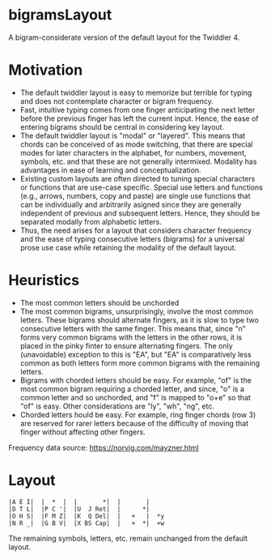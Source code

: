 # bigramsLayout
A bigram-considerate version of the default layout for the Twiddler 4.

# Motivation
- The default twiddler layout is easy to memorize but terrible for typing and does not contemplate character or bigram frequency.
- Fast, intuitive typing comes from one finger anticipating the next letter before the previous finger has left the current input. Hence, the ease of entering bigrams should be central in considering key layout.
- The default twiddler layout is "modal" or "layered". This means that chords can be conceived of as mode switching, that there are special modes for later characters in the alphabet, for numbers, movement, symbols, etc. and that these are not generally intermixed. Modality has advantages in ease of learning and conceptualization.
- Existing custom layouts are often directed to tuning special characters or functions that are use-case specific. Special use letters and functions (e.g., arrows, numbers, copy and paste) are single use functions that can be individually and arbitrarily asigned since they are generally independent of previous and subsequent letters. Hence, they should be separated modally from alphabetic letters.
- Thus, the need arises for a layout that considers character frequency and the ease of typing consecutive letters (bigrams) for a universal prose use case while retaining the modality of the default layout.

# Heuristics
- The most common letters should be unchorded
- The most common bigrams, unsurprisingly, involve the most common letters. These bigrams should alternate fingers, as it is slow to type two consecutive letters with the same finger. This means that, since "n" forms very common bigrams with the letters in the other rows, it is placed in the pinky finter to ensure alternating fingers. The only (unavoidable) exception to this is "EA", but "EA" is comparatively less common as both letters form more common bigrams with the remaining letters.
- Bigrams with chorded letters should be easy. For example, "of" is the most common bigram requiring a chorded letter, and since, "o" is a common letter and so unchorded, and "f" is mapped to "o+e" so that "of" is easy. Other considerations are "ly", "wh", "ng", etc.
- Chorded letters hould be easy. For example, ring finger chords (row 3) are reserved for rarer letters because of the difficulty of moving that finger without affecting other fingers.

   
Frequency data source:
https://norvig.com/mayzner.html

# Layout

```
|A E I|  |  *  |  |       *|  |       |  
|D T L|  |P C '|  |U  J Ret|  |      *|
|O H S|  |F M Z|  |K  Q Del|  |   +   |  *y
|N R _|  |G B V|  |X BS Cap|  |   +  *|  +w
```

The remaining symbols, letters, etc. remain unchanged from the default layout.
